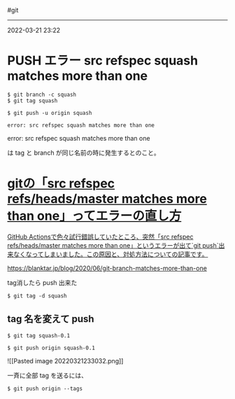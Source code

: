 #git

---
2022-03-21  23:22

# PUSH エラー src refspec squash matches more than one

```shell
$ git branch -c squash
$ git tag squash

$ git push -u origin squash

error: src refspec squash matches more than one
```

error: src refspec squash matches more than one

は tag と branch が同じ名前の時に発生するとのこと。


<div class="rich-link-card-container"><a class="rich-link-card" href="https://blanktar.jp/blog/2020/06/git-branch-matches-more-than-one" target="_blank">
	<div class="rich-link-image-container">
		<div class="rich-link-image" style="background-image: url('https://blanktar.jp/img/blanktar-logo@512.png')">
	</div>
	</div>
	<div class="rich-link-card-text">
		<h1 class="rich-link-card-title">gitの「src refspec refs/heads/master matches more than one」ってエラーの直し方</h1>
		<p class="rich-link-card-description">
		GitHub Actionsで色々試行錯誤していたところ、突然「src refspec refs/heads/master matches more than one」というエラーが出て`git push`出来なくなってしまいました。この原因と、対処方法についての記事です。
		</p>
		<p class="rich-link-href">
		https://blanktar.jp/blog/2020/06/git-branch-matches-more-than-one
		</p>
	</div>
</a></div>

tag消したら push 出来た
```shell
$ git tag -d squash
```

## tag 名を変えて push

```shell
$ git tag squash-0.1

$ git push origin squash-0.1
```

![[Pasted image 20220321233032.png]]

一斉に全部 tag を送るには、

```shdll
$ git push origin --tags
```

